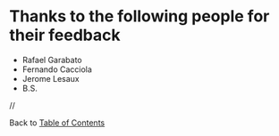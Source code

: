 # Thanks to the following people for their feedback #
  * Rafael Garabato
  * Fernando Cacciola
  * Jerome Lesaux
  * B.S.


//

Back to [Table of Contents](Documentation.md)